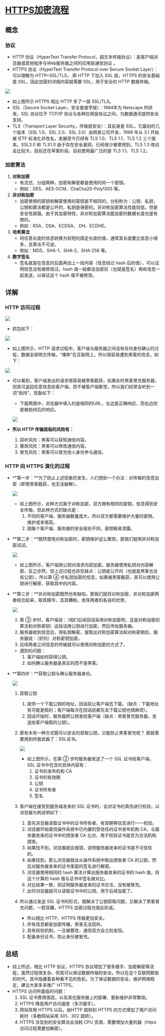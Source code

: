 # [HTTPS加密流程](https://blog.upyun.com/?p=1347)

## 概念

### 协议

- HTTP 协议（HyperText Transfer Protocol，超文本传输协议）：是客户端浏览器或其他程序与Web服务器之间的应用层通信协议 。
- HTTPS 协议（HyperText Transfer Protocol over Secure Socket Layer）：可以理解为 HTTP+SSL/TLS， 即 HTTP 下加入 SSL 层，HTTPS 的安全基础是 SSL，因此加密的详细内容就需要 SSL，用于安全的 HTTP 数据传输。

![](img/9.png)

- 如上图所示  HTTPS 相比 HTTP 多了一层 SSL/TLS。
- SSL（Secure Socket Layer，安全套接字层）：1994年为 Netscape 所研发，SSL 协议位于 TCP/IP 协议与各种应用层协议之间，为数据通讯提供安全支持。
- TLS（Transport Layer Security，传输层安全）：其前身是 SSL，它最初的几个版本（SSL 1.0、SSL 2.0、SSL 3.0）由网景公司开发，1999 年从 3.1 开始被 IETF 标准化并改名，发展至今已经有 TLS 1.0、TLS 1.1、TLS 1.2 三个版本。SSL3.0 和 TLS1.0 由于存在安全漏洞，已经很少被使用到。TLS 1.3 改动会比较大，目前还在草案阶段，目前使用最广泛的是 TLS 1.1、TLS 1.2。

### 加密算法

1. **对称加密**
   - 有流式、分组两种，加密和解密都是使用的同一个密钥。
   - 例如：DES、AES-GCM、ChaCha20-Poly1305 等。
2. **非对称加密**
   - 加密使用的密钥和解密使用的密钥是不相同的，分别称为：公钥、私钥，公钥和算法都是公开的，私钥是保密的。非对称加密算法性能较低，但是安全性超强，由于其加密特性，非对称加密算法能加密的数据长度也是有限的。
   - 例如：RSA、DSA、ECDSA、 DH、ECDHE。
3. **哈希算法**
   - 将任意长度的信息转换为较短的固定长度的值，通常其长度要比信息小得多，且算法不可逆。
   - 例如：MD5、SHA-1、SHA-2、SHA-256 等。
4. **数字签名**
   - 签名就是在信息的后面再加上一段内容（信息经过 hash 后的值），可以证明信息没有被修改过。hash 值一般都会加密后（也就是签名）再和信息一起发送，以保证这个 hash 值不被修改。

## 详解

### HTTP 访问过程

![](img/10.png)

- 抓包如下：

![](img/11.png)

- 如上图所示，HTTP 请求过程中，客户端与服务器之间没有任何身份确认的过程，数据全部明文传输，“裸奔”在互联网上，所以很容易遭到黑客的攻击，如下：

![](img/12.png)

- 可以看到，客户端发出的请求很容易被黑客截获，如果此时黑客冒充服务器，则其可返回任意信息给客户端，而不被客户端察觉，所以我们经常会听到一词“劫持”，现象如下：

  - 下面两图中，浏览器中填入的是相同的URL，左边是正确响应，而右边则是被劫持后的响应。

  ![](img/13.png)

- **所以 HTTP 传输面临的风险有：**

  1. 窃听风险：黑客可以获知通信内容。
  2. 篡改风险：黑客可以修改通信内容。
  3. 冒充风险：黑客可以冒充他人身份参与通信。

### HTTP 向 HTTPS 演化的过程

- **第一步：**为了防止上述现象的发生，人们想到一个办法：对传输的信息加密（即使黑客截获，也无法破解）。

  ![](img/14.png)

  - 如上图所示，此种方式属于对称加密，双方拥有相同的密钥，信息得到安全传输，但此种方式的缺点是：
    1. 不同的客户端、服务器数量庞大，所以双方都需要维护大量的密钥，维护成本很高。
    2. 因每个客户端、服务器的安全级别不同，密钥极易泄露。


- **第二步：**既然使用对称加密时，密钥维护这么繁琐，那我们就用非对称加密试试。

  ![](img/15.png)

  - 如上图所示，客户端用公钥对请求内容加密，服务器使用私钥对内容解密，反之亦然，但上述过程也存在缺点：公钥是公开的（也就是黑客也会有公钥），所以第 ④ 步私钥加密的信息，如果被黑客截获，其可以使用公钥进行解密，获取其中的内容。

- **第三步：**非对称加密既然也有缺陷，那我们就将对称加密，非对称加密两者结合起来，取其精华、去其糟粕，发挥两者的各自的优势。

  ![](img/16.png)

  1. 第 ③ 步时，客户端说：（咱们后续回话采用对称加密吧，这是对称加密的算法和对称密钥）这段话用公钥进行加密，然后传给服务器。
  2. 服务器收到信息后，用私钥解密，提取出对称加密算法和对称密钥后，服务器说：（好的）对称密钥加密。
  3. 后续两者之间信息的传输就可以使用对称加密的方式了。

  - 遇到的问题：
    1. 客户端如何获得公钥。
    2. 如何确认服务器是真实的而不是黑客。

- **第四步：**获取公钥与确认服务器身份。

  ![](img/17.png)

  1. 获取公钥

     1. 提供一个下载公钥的地址，回话前让客户端去下载。（缺点：下载地址有可能是假的；客户端每次在回话前都先去下载公钥也很麻烦）。
     2. 回话开始时，服务器把公钥发给客户端（缺点：黑客冒充服务器，发送给客户端假的公钥）。

  2. 那有木有一种方式既可以安全的获取公钥，又能防止黑客冒充呢？   那就需要用到终极武器了：SSL证书。

     ![](img/18.png)

     - 如上图所示，在第 ② 步时服务器发送了一个 SSL 证书给客户端，SSL 证书中包含的具体内容有：
       1. 证书的发布机构 CA
       2. 证书的有效期
       3. 公钥
       4. 证书所有者
       5. 签名

  3. 客户端在接受到服务端发来的 SSL 证书时，会对证书的真伪进行校验，以浏览器为例说明如下：

     1. 首先浏览器读取证书中的证书所有者、有效期等信息进行一一校验。
     2. 浏览器开始查找操作系统中已内置的受信任的证书发布机构 CA，与服务器发来的证书中的颁发者 CA 比对，用于校验证书是否为合法机构颁发。
     3. 如果找不到，浏览器就会报错，说明服务器发来的证书是不可信任的。
     4. 如果找到，那么浏览器就会从操作系统中取出颁发者 CA  的公钥，然后对服务器发来的证书里面的签名进行解密。
     5. 浏览器使用相同的 hash 算法计算出服务器发来的证书的 hash 值，将这个计算的 hash 值与证书中签名做对比。
     6. 对比结果一致，则证明服务器发来的证书合法，没有被冒充。
     7. 此时浏览器就可以读取证书中的公钥，用于后续加密了。

  4. 所以通过发送 SSL 证书的形式，既解决了公钥获取问题，又解决了黑客冒充问题，一箭双雕，HTTPS 加密过程也就此形成。

     - 所以相比 HTTP，HTTPS 传输更加安全。

     1. 所有信息都是加密传播，黑客无法窃听。
     2. 具有校验机制，一旦被篡改，通信双方会立刻发现。
     3. 配备身份证书，防止身份被冒充。


## 总结

- 综上所述，相比 HTTP 协议，HTTPS 协议增加了很多握手、加密解密等流程，虽然过程很复杂，但其可以保证数据传输的安全。所以在这个互联网膨胀的时代，其中隐藏着各种看不见的危机，为了保证数据的安全，维护网络稳定，建议大家多多推广 HTTPS。
- HTTPS 访问所面临的问题：
  1. SSL 证书费用很高，以及其在服务器上的部署、更新维护非常繁琐。
  2. HTTPS 降低用户访问速度（多次握手）。
  3. 网站改用 HTTPS 以后，由HTTP 跳转到 HTTPS 的方式增加了用户访问耗时（多数网站采用 301、302 跳转）。
  4. HTTPS 涉及到的安全算法会消耗 CPU 资源，需要增加大量机器（https 访问过程需要加解密）。 